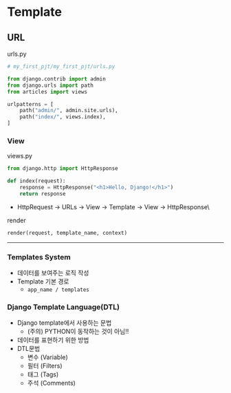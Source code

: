 # Template

## URL

urls.py

```python
# my_first_pjt/my_first_pjt/urls.py

from django.contrib import admin
from django.urls import path
from articles import views

urlpatterns = [
    path("admin/", admin.site.urls),
    path("index/", views.index),
]
```

### View

views.py

```python
from django.http import HttpResponse

def index(request):
	response = HttpResponse("<h1>Hello, Django!</h1>") 
	return response
```

* HttpRequest -> URLs -> View -> Template -> View -> HttpResponse\


render

```html
render(request, template_name, context)
```

***

### Templates System

* 데이터를 보여주는 로직 작성
* Template 기본 경로
  * `app_name / templates`&#x20;

### Django Template Language(DTL)

* Django template에서 사용하는 문법
  * (주의) PYTHON이 동작하는 것이 아님!!
* 데이터를 표현하기 위한 방법
* DTL문법
  * 변수 (Variable)
  * 필터 (Filters)
  * 태그 (Tags)
  * 주석 (Comments)

















